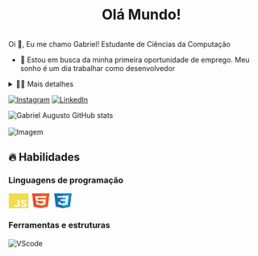 <!--título-->
<div id="user-content-toc">
  <ul align="center">
    <summary><h1 style="display: inline-block">Olá Mundo!</h1></summary>
</div>

<!-- Presentation -->
<p>
  Oi 👋, Eu me chamo Gabriel! Estudante de Ciências da Computação

  - 🔭 Estou em busca da minha primeira oportunidade de emprego. Meu sonho é um dia trabalhar como desenvolvedor
</p>

<!-- Dropdown -->
<details>
  <summary>👨‍💻 Mais detalhes </summary>

  - 💬 Tenho 27 anos e atualmente moro no Brasil. Tenho conhecimento básico em inglês e tenho experiencia com JavaScript, html e css. Ja trabalhei em algumas empresas que pude desenvolver habilidades importantes como comunicação, trabalho em equipe, capacidade analítica e aprendizado rápido

  - ⚡ Gosto de ler, seja um noticiário ou livro, além de assistir filmes e jogar! Acredito que meus interesses pessoais contribuem para uma percepção mais apurada das coisas e para a resolução de problemas. \o/
</details>

<!-- Links -->
[![Instagram](https://img.shields.io/badge/Instagram-E4405F?style=for-the-badge&logo=instagram&logoColor=white)](https://www.instagram.com/gabrielsantos_ps/)
[![LinkedIn](https://img.shields.io/badge/LinkedIn-0077B5?style=for-the-badge&logo=linkedin&logoColor=white)](https://www.linkedin.com/in/gabrielsaugusto/)

<!-- GithubStats -->
![Gabriel Augusto GitHub stats](https://github-readme-stats.vercel.app/api?username=gabrielsaugusto&show_icons=true&theme=gotham)

<!-- Portfolio -->

<!-- GIF -->
<p align="left">
  <img align="center" src="https://github.com/VariableBee/VariableBee/assets/77739311/4e9f41af-6b57-49a7-b15a-74322e96b4d7" alt="Imagem">
</p>

## 🔥 Habilidades
<!-- Skills: Programming Languages -->
  <div style="flex-basis: 48%;">
    <h3>Linguagens de programação</h3>
    <img align="center" alt="Js" height="30" width="40" src="https://raw.githubusercontent.com/devicons/devicon/master/icons/javascript/javascript-plain.svg">
    <img align="center" alt="HTML" height="30" width="40" src="https://raw.githubusercontent.com/devicons/devicon/master/icons/html5/html5-original.svg">
    <img align="center" alt="CSS" height="30" width="40" src="https://raw.githubusercontent.com/devicons/devicon/master/icons/css3/css3-original.svg">
  </div>
  
  <!-- Skills: Tools & Frameworks -->
  <div style="flex-basis: 48%;">
    <h3>Ferramentas e estruturas</h3>
    <img align="center" alt="VScode" height="30" width="40" src="https://cdn.jsdelivr.net/gh/devicons/devicon/icons/vscode/vscode-original.svg">
  </div>
  
  <!-- Skills: Libraries -->
